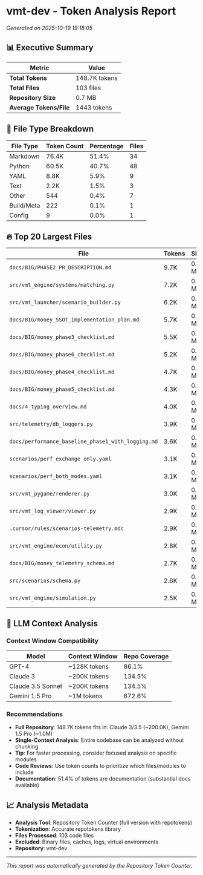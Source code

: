 # vmt-dev - Token Analysis Report

*Generated on 2025-10-19 19:18:05*

## 📊 Executive Summary

| Metric | Value |
|--------|--------|
| **Total Tokens** | 148.7K tokens |
| **Total Files** | 103 files |
| **Repository Size** | 0.7 MB |
| **Average Tokens/File** | 1443 tokens |

## 📄 File Type Breakdown

| File Type | Token Count | Percentage | Files |
|-----------|-------------|------------|-------|
| Markdown | 76.4K | 51.4% | 34 |
| Python | 60.5K | 40.7% | 48 |
| YAML | 8.8K | 5.9% | 9 |
| Text | 2.2K | 1.5% | 3 |
| Other | 544 | 0.4% | 7 |
| Build/Meta | 222 | 0.1% | 1 |
| Config | 9 | 0.0% | 1 |

## 🔥 Top 20 Largest Files

| File | Tokens | Size |
|------|--------|------|
| `docs/BIG/PHASE2_PR_DESCRIPTION.md` | 9.7K | 0.0 MB |
| `src/vmt_engine/systems/matching.py` | 7.2K | 0.0 MB |
| `src/vmt_launcher/scenario_builder.py` | 6.2K | 0.0 MB |
| `docs/BIG/money_SSOT_implementation_plan.md` | 5.7K | 0.0 MB |
| `docs/BIG/money_phase3_checklist.md` | 5.5K | 0.0 MB |
| `docs/BIG/money_phase6_checklist.md` | 5.2K | 0.0 MB |
| `docs/BIG/money_phase4_checklist.md` | 4.7K | 0.0 MB |
| `docs/BIG/money_phase5_checklist.md` | 4.3K | 0.0 MB |
| `docs/4_typing_overview.md` | 4.0K | 0.0 MB |
| `src/telemetry/db_loggers.py` | 3.9K | 0.0 MB |
| `docs/performance_baseline_phase1_with_logging.md` | 3.6K | 0.0 MB |
| `scenarios/perf_exchange_only.yaml` | 3.1K | 0.0 MB |
| `scenarios/perf_both_modes.yaml` | 3.1K | 0.0 MB |
| `src/vmt_pygame/renderer.py` | 3.0K | 0.0 MB |
| `src/vmt_log_viewer/viewer.py` | 2.9K | 0.0 MB |
| `.cursor/rules/scenarios-telemetry.mdc` | 2.9K | 0.0 MB |
| `src/vmt_engine/econ/utility.py` | 2.8K | 0.0 MB |
| `docs/BIG/money_telemetry_schema.md` | 2.7K | 0.0 MB |
| `src/scenarios/schema.py` | 2.6K | 0.0 MB |
| `src/vmt_engine/simulation.py` | 2.5K | 0.0 MB |


## 🤖 LLM Context Analysis

### Context Window Compatibility

| Model | Context Window | Repo Coverage |
|-------|---------------|---------------|
| GPT-4 | ~128K tokens | 86.1% |
| Claude 3 | ~200K tokens | 134.5% |
| Claude 3.5 Sonnet | ~200K tokens | 134.5% |
| Gemini 1.5 Pro | ~1M tokens | 672.6% |

### Recommendations

- **Full Repository**: 148.7K tokens fits in: Claude 3/3.5 (~200.0K), Gemini 1.5 Pro (~1.0M)
- **Single-Context Analysis**: Entire codebase can be analyzed without chunking
- **Tip**: For faster processing, consider focused analysis on specific modules
- **Code Reviews**: Use token counts to prioritize which files/modules to include
- **Documentation**: 51.4% of tokens are documentation (substantial docs available)


## 📈 Analysis Metadata

- **Analysis Tool**: Repository Token Counter (full version with repotokens)
- **Tokenization**: Accurate repotokens library
- **Files Processed**: 103 code files
- **Excluded**: Binary files, caches, logs, virtual environments
- **Repository**: vmt-dev

---

*This report was automatically generated by the Repository Token Counter.*
